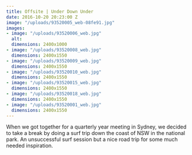 ```yaml
---
title: Offsite | Under Down Under
date: 2016-10-20 20:23:00 Z
image: "/uploads/93520005_web-08fe91.jpg"
images:
- image: "/uploads/93520006_web.jpg"
  alt: 
  dimensions: 2400x1000
- image: "/uploads/93520008_web.jpg"
  dimensions: 2400x1550
- image: "/uploads/93520009_web.jpg"
  dimensions: 2400x1550
- image: "/uploads/93520010_web.jpg"
  dimensions: 2400x1550
- image: "/uploads/93520015_web.jpg"
  dimensions: 2400x1550
- image: "/uploads/93520018_web.jpg"
  dimensions: 2400x1550
- image: "/uploads/93520001_web.jpg"
  dimensions: 2400x1550
---
```


When we got together for a quarterly year meeting in Sydney, we decided to take a break by doing a surf trip down the coast of NSW in the national park. An unsuccessful surf session but a nice road trip for some much needed inspiration.